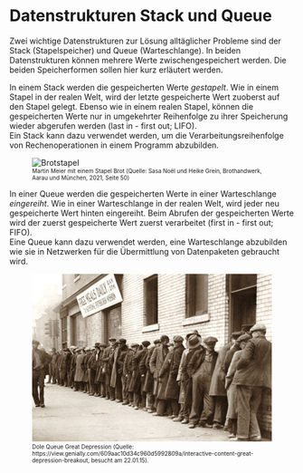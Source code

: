 # Datenstrukturen Stack und Queue

Zwei wichtige Datenstrukturen zur Lösung alltäglicher Probleme sind der Stack
(Stapelspeicher) und Queue (Warteschlange). In beiden Datenstrukturen können
mehrere Werte zwischengespeichert werden. Die beiden Speicherformen sollen
hier kurz erläutert werden.

In einem Stack werden die gespeicherten Werte *gestapelt*. Wie in einem Stapel
in der realen Welt, wird der letzte gespeicherte Wert zuoberst auf den Stapel
gelegt. Ebenso wie in einem realen Stapel, können die gespeicherten Werte nur in
umgekehrter Reihenfolge zu ihrer Speicherung wieder abgerufen werden (last in -
first out; LIFO).  
Ein Stack kann dazu verwendet werden, um die Verarbeitungsreihenfolge von
Rechenoperationen in einem Programm abzubilden.

<figure>
    <img src="brotstapel.png" alt="Brotstapel">
    <figcaption style="font-size: 10px;">Martin Meier mit einem Stapel Brot (Quelle: Sasa Noël und Heike Grein, Brothandwerk, Aarau und München, 2021, Seite 50)</figcaption>
</figure>

In einer Queue werden die gespeicherten Werte in einer Warteschlange
*eingereiht*. Wie in einer Warteschlange in der realen Welt, wird jeder neu
gespeicherte Wert hinten eingereiht. Beim Abrufen der gespeicherten Werte wird
der zuerst gespeicherte Wert zuerst verarbeitet (first in - first out; FIFO).  
Eine Queue kann dazu verwendet werden, eine Warteschlange abzubilden wie sie in
Netzwerken für die Übermittlung von Datenpaketen gebraucht wird.

<figure>
    <img src="unemployment_line.jpg" alt="Unemployment Line">
    <figcaption style="font-size: 10px;">Dole Queue Great Depression (Quelle: https://view.genially.com/609aac10d34c960d5992809a/interactive-content-great-depression-breakout, besucht am 22.01.15).</figcaption>
</figure>